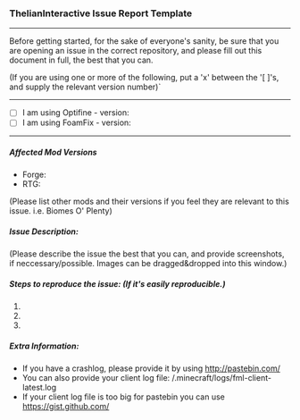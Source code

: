 ### ThelianInteractive Issue Report Template
-------
Before getting started, for the sake of everyone's sanity, be sure that you are opening an issue in the correct repository, and please fill out this document in full, the best that you can.

(If you are using one or more of the following, put a 'x' between the '[ ]'s, and supply the relevant version number)`

-------
- [ ] I am using Optifine - version:
- [ ] I am using FoamFix - version:

-------
##### Affected Mod Versions
- Forge:
- RTG:

(Please list other mods and their versions if you feel they are relevant to this issue. i.e. Biomes O' Plenty)

##### Issue Description:

(Please describe the issue the best that you can, and provide screenshots, if neccessary/possible. Images can be dragged&dropped into this window.)

##### Steps to reproduce the issue: (If it's easily reproducible.)
1.
2.
3.

##### Extra Information:
- If you have a crashlog, please provide it by using http://pastebin.com/
- You can also provide your client log file: /.minecraft/logs/fml-client-latest.log
- If your client log file is too big for pastebin you can use https://gist.github.com/
